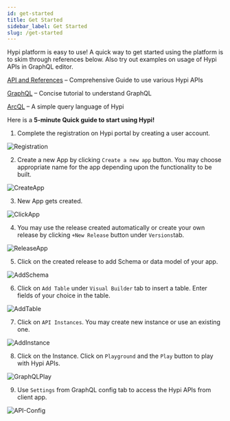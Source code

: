```yaml
---
id: get-started
title: Get Started
sidebar_label: Get Started
slug: /get-started
---
```


Hypi platform is easy to use! A quick way to get started using the platform is to skim through references below. Also try out examples on usage of Hypi APIs in GraphQL editor.

[API and References](api-references.md) – Comprehensive Guide to use various Hypi APIs 

[GraphQL](graphql.md) – Concise tutorial to understand GraphQL

[ArcQL](arcql.md) – A simple query language of Hypi

Here is a **5-minute Quick guide to start using Hypi!**

1. Complete the registration on Hypi portal by creating a user account.

![Registration](/img/UI-CreateApp-Registration-1.PNG)
      
2. Create a new App by clicking `Create a new app` button. You may choose appropriate name for the app depending upon the functionality to be built.
 
 ![CreateApp](/img/QS-createapp.png)

3. New App gets created.

  ![ClickApp](/img/QS-clickapp.png)
    
4. You may use the release created automatically or create your own release by clicking `+New Release` button under `Versions`tab.

![ReleaseApp](/img/QS-addrelease.png)     

5. Click on the created release to add Schema or data model of your app.

![AddSchema](/img/QS-addschema.png)

6. Click on `Add Table` under `Visual Builder` tab to insert a table. Enter fields of your choice in the table.

![AddTable](/img/QS-addtable.png)

7. Click on `API Instances`. You may create new instance or use an existing one.

![AddInstance](/img/QS-addinstance.png)

8. Click on the Instance. Click on `Playground` and the `Play` button to play with Hypi APIs.

![GraphQLPlay](/img/QS-graphqlplay.png)

9. Use `Settings` from GraphQL config tab to access the Hypi APIs from client app.

![API-Config](/img/QS-gqlconfig.png)